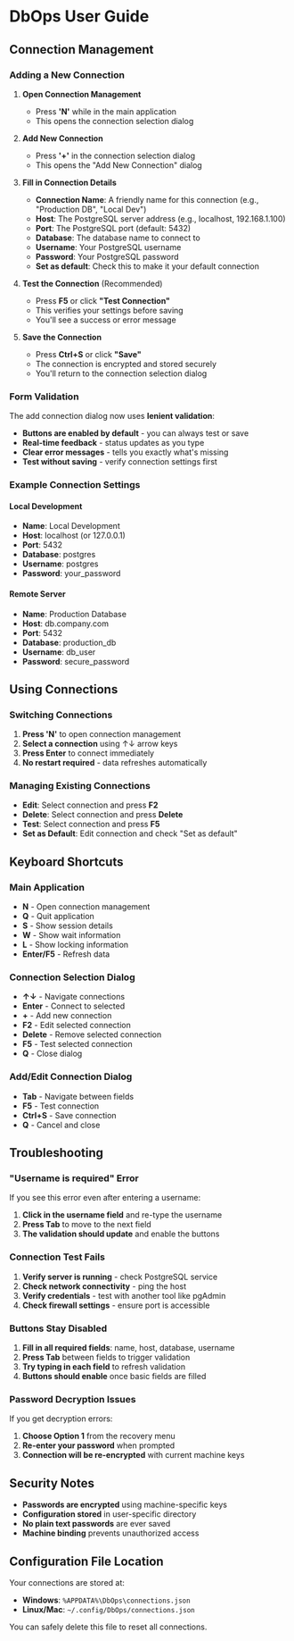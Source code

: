 # DbOps User Guide

## Connection Management

### Adding a New Connection

1. **Open Connection Management**
   - Press **'N'** while in the main application
   - This opens the connection selection dialog

2. **Add New Connection**
   - Press **'+'** in the connection selection dialog
   - This opens the "Add New Connection" dialog

3. **Fill in Connection Details**
   - **Connection Name**: A friendly name for this connection (e.g., "Production DB", "Local Dev")
   - **Host**: The PostgreSQL server address (e.g., localhost, 192.168.1.100)
   - **Port**: The PostgreSQL port (default: 5432)
   - **Database**: The database name to connect to
   - **Username**: Your PostgreSQL username
   - **Password**: Your PostgreSQL password
   - **Set as default**: Check this to make it your default connection

4. **Test the Connection** (Recommended)
   - Press **F5** or click **"Test Connection"**
   - This verifies your settings before saving
   - You'll see a success or error message

5. **Save the Connection**
   - Press **Ctrl+S** or click **"Save"**
   - The connection is encrypted and stored securely
   - You'll return to the connection selection dialog

### Form Validation

The add connection dialog now uses **lenient validation**:

- **Buttons are enabled by default** - you can always test or save
- **Real-time feedback** - status updates as you type
- **Clear error messages** - tells you exactly what's missing
- **Test without saving** - verify connection settings first

### Example Connection Settings

#### Local Development
- **Name**: Local Development
- **Host**: localhost (or 127.0.0.1)
- **Port**: 5432
- **Database**: postgres
- **Username**: postgres
- **Password**: your_password

#### Remote Server
- **Name**: Production Database
- **Host**: db.company.com
- **Port**: 5432
- **Database**: production_db
- **Username**: db_user
- **Password**: secure_password

## Using Connections

### Switching Connections
1. **Press 'N'** to open connection management
2. **Select a connection** using ↑↓ arrow keys
3. **Press Enter** to connect immediately
4. **No restart required** - data refreshes automatically

### Managing Existing Connections
- **Edit**: Select connection and press **F2**
- **Delete**: Select connection and press **Delete**
- **Test**: Select connection and press **F5**
- **Set as Default**: Edit connection and check "Set as default"

## Keyboard Shortcuts

### Main Application
- **N** - Open connection management
- **Q** - Quit application
- **S** - Show session details
- **W** - Show wait information
- **L** - Show locking information
- **Enter/F5** - Refresh data

### Connection Selection Dialog
- **↑↓** - Navigate connections
- **Enter** - Connect to selected
- **+** - Add new connection
- **F2** - Edit selected connection
- **Delete** - Remove selected connection
- **F5** - Test selected connection
- **Q** - Close dialog

### Add/Edit Connection Dialog
- **Tab** - Navigate between fields
- **F5** - Test connection
- **Ctrl+S** - Save connection
- **Q** - Cancel and close

## Troubleshooting

### "Username is required" Error
If you see this error even after entering a username:
1. **Click in the username field** and re-type the username
2. **Press Tab** to move to the next field
3. **The validation should update** and enable the buttons

### Connection Test Fails
1. **Verify server is running** - check PostgreSQL service
2. **Check network connectivity** - ping the host
3. **Verify credentials** - test with another tool like pgAdmin
4. **Check firewall settings** - ensure port is accessible

### Buttons Stay Disabled
1. **Fill in all required fields**: name, host, database, username
2. **Press Tab** between fields to trigger validation
3. **Try typing in each field** to refresh validation
4. **Buttons should enable** once basic fields are filled

### Password Decryption Issues
If you get decryption errors:
1. **Choose Option 1** from the recovery menu
2. **Re-enter your password** when prompted
3. **Connection will be re-encrypted** with current machine keys

## Security Notes

- **Passwords are encrypted** using machine-specific keys
- **Configuration stored** in user-specific directory
- **No plain text passwords** are ever saved
- **Machine binding** prevents unauthorized access

## Configuration File Location

Your connections are stored at:
- **Windows**: `%APPDATA%\DbOps\connections.json`
- **Linux/Mac**: `~/.config/DbOps/connections.json`

You can safely delete this file to reset all connections.